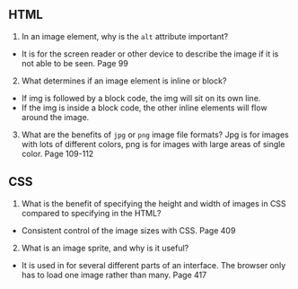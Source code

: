 ## HTML

1.  In an image element, why is the `alt` attribute important?
* It is for the screen reader or other device to describe the image if it is not able to be seen. Page 99

2.  What determines if an image element is inline or block?
* If img is followed by a block code, the img will sit on its own line.
* If the img is inside a block code, the other inline elements will flow around the image.  

3.  What are the benefits of `jpg` or `png` image file formats?
Jpg is for images with lots of different colors, png is for images with large areas of single color. Page 109-112

## CSS

1.  What is the benefit of specifying the height and width of images in CSS compared to specifying in the HTML?
* Consistent control of the image sizes with CSS. Page 409

2.  What is an image sprite, and why is it useful?
* It is used in for several different parts of an interface. The browser only has to load one image rather than many. Page 417
